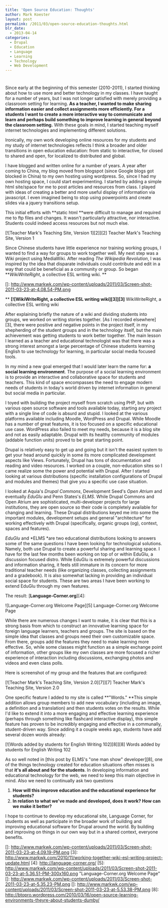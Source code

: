 ```yaml
---
title: 'Open Source Education: Thoughts'
author: Mark Koester
layout: post
permalink: /2011/03/open-source-education-thoughts.html
blr_date:
  - 2013-04-14
categories:
  - Drupal
  - Education
  - Language
  - Learning
  - Technology
  - Web Development
---
```

# 

Since early at the beginning of this semester (2010-2011), I started thinking about how to use more and better technology in my classes. I have taught for a number of years, but I was not longer satisfied with merely providing a classroom setting for learning. **As a teacher, I wanted to make sharing information easier and collect assignments more efficiently. For a students I want to create a more interactive way to communicate and learn and perhaps build something to improve learning in general beyond the classroom setting.** With these goals in mind, I started teaching myself internet technologies and implementing different solutions.

Ironically, my own work developing online resources for my students and my study of internet technologies reflects I think a broader and older transitions in open education education: from static to interactive, for closed to shared and open, for localized to distributed and global.

I have blogged and written online for a number of years. A year after coming to China, my blog moved from blogspot (since Google blogs got blocked in China) to my own hosting using wordpress. So, since I had my own hosting space, I could start experimenting. I started by adding a simple html site/space for me to post articles and resources from class. I played with ideas of creating a better and more useful display of information via javascript. I even imagined being to stop using powerpoints and create slides via a jquery transitions setup.

This initial efforts with **static html **were difficult to manage and required me to ftp files and changes. It wasn't particularly attractive, nor interactive. Students could indeed access resources but not much else.

[![Teacher Mark's Teaching Site, Version 1][2]][2]
Teacher Mark's Teaching Site, Version 1

Since Chinese students have little experience nor training working groups, I wanted to find a way for groups to work together well. My next step was a Wiki project using MediaWiki. After reading *The Wikipedia Revolution*, I was inspired by the idea that disparate individuals could contribute and edit in a way that could be beneficial as a community or group. So began ***WikiWriteRight*, a collective ESL writing wiki. **

 []: http://www.markwk.com/wp-content/uploads/2011/03/Screen-shot-2011-03-23-at-4.08.54-PM.png

** **[![WikiWriteRight, a collective ESL writing wiki][3]][3]**
WikiWriteRight, a collective ESL writing wiki

After explaining briefly the nature of a wiki and dividing students into groups, we worked on writing stories together. [As I recorded elsewhere][3], there were positive and negative points in the project itself, in my shepherding of the student groups and in the technology itself, but the main achievement was getting students to work better together. The main lesson I learned as a teacher and educational technologist was that there was a strong interest amongst a large percentage of Chinese students learning English to use technology for learning, in particular social media focused tools.

In my mind a new goal emerged that I would later learn the name for: **a social learning environment**. The purpose of a social learning environment is to provide an interactive and collaborative space for students and teachers. This kind of space encompasses the need to engage modern needs of students in today's world driven by internet information in general but social media in particular.

I toyed with building the project myself from scratch using PHP, but with various open source software and tools available today, starting any project with a single line of code is absurd and stupid. I looked at the various platforms available including Moodle, WordPress and Drupal. While Moodle has a number of great features, it is too focused on a specific educational use case. WordPress also failed to meet my needs, because it is a blog site and not as easily adaptable. Drupal with its healthy community of modules (addable function units) proved to be great starting point.

Drupal is relatively easy to get up and going but it isn't the easiest system to get your head around quickly in some its more complicated development aspects like Views. Fortunately, Drupal has tons of documentation and reading and video resources. I worked on a couple, non-education sites so I came realize some the power and potential with Drupal. After I started looking at various distributions (specific installation configurations of Drupal and modules and themes) that give you a specific use case situation.

I looked at Aquia's *Drupal Commons*, Development Seed's *Open Atrium* and eventually *EduGlu* and Penn States's *ELMS*. While Drupal Commons and Open Atrium are sophisticated, multi-developer projects for large institutions, they are open source so their code is completely available for changing and learning. These Drupal distributions keyed me into some the important modules, development setups and general "architecture" for working effectively with Drupal (specifically, organic groups (og), context, spaces and features).

*EduGlu* and *ELMS *are two educational distributions looking to answers some of the same questions I have been looking for technological solutions. Namely, both use Drupal to create a powerful sharing and learning space. I have for the last few months been working on top of or within EduGlu, a discussion focused distro. While EduGlu is extremely powerful discussions and information sharing, it feels still immature in its concern for more traditional teacher needs (like organizing classes, collecting assignments and a gradebook). It is also somewhat lacking in providing an individual social space for students. These are two areas I have been working to extend EduGlu through my own features.

The result: [**Language-Corner.org**][4]:

![Language-Corner.org Welcome Page][5]
Language-Corner.org Welcome Page

While there are numerous changes I want to make, it is clear that this is a strong basis from which to construct an innovative learning space for foreign language learners, teachers and groups. The site is based on the simple idea that classes and groups need their own customizable space. From there, groups add the features they need to make learning more effective. So, while some classes might function as a simple exchange point of information, other groups like my own classes are more focused a richer experience of interaction including discussions, exchanging photos and videos and even class polls.

Here is screenshot of my group and the features that are configured:

[![Teacher Mark's Teaching Site, Version 2.0][7]][7]
Teacher Mark's Teaching Site, Version 2.0

One specific feature I added to my site is called **"Words." **This simple addition allows group members to add new vocabulary (including an image, a definition and a translation) and then students votes on the results. While I'd like to extend it into a more engaging and effective learning experience (perhaps through something like flashcard interactive display), this simple feature has proven to be incredibly engaging and effective in a communally, student-driven way. Since adding it a couple weeks ago, students have add several dozen words already:

[![Words added by students for English Writing 102][8]][8]
Words added by students for English Writing 102

As so well noted in [this post by ELMS's "one man show" developer][8], one of the things technology created for education situations often misses is that **it's all about and for the students**. In developing information and educational technology for the web, we need to keep this main objective in mind. Also we need to continually ask two questions

1.  **How will this improve education and the educational experience for students?**
2.  **In relation to what we've made and developed, does it work? How can we make it better?**

I hope to continue to develop my educational site, Language Corner, for students as well as participate in the broader work of building and improving educational software for Drupal around the world. By building and improving on things in our own way but in a shared context, everyone benefits.

 []: http://www.markwk.com/wp-content/uploads/2011/03/Screen-shot-2011-03-23-at-4.09.19-PM.png
 [3]: http://www.markwk.com/2010/11/working-together-wiki-esl-writing-project-update.html
 [4]: http://language-corner.org/
 [5]: http://www.markwk.com/wp-content/uploads/2011/03/Screen-shot-2011-03-23-at-5.36.51-PM-300x160.png "Language-Corner.org Welcome Page"
 []: http://www.markwk.com/wp-content/uploads/2011/03/Screen-shot-2011-03-23-at-5.35.23-PM.png
 []: http://www.markwk.com/wp-content/uploads/2011/03/Screen-shot-2011-03-23-at-5.53.38-PM.png
 [8]: http://btopro.wordpress.com/2010/03/16/open-source-learning-environments-theyre-about-students-dumby/